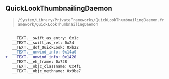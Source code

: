 ## QuickLookThumbnailingDaemon

> `/System/Library/PrivateFrameworks/QuickLookThumbnailingDaemon.framework/QuickLookThumbnailingDaemon`

```diff

   __TEXT.__swift_as_entry: 0x1c
   __TEXT.__swift_as_ret: 0x24
   __TEXT.__dof_QuickLook: 0xb22
-  __TEXT.__unwind_info: 0x14a0
+  __TEXT.__unwind_info: 0x1420
   __TEXT.__eh_frame: 0x728
   __TEXT.__objc_classname: 0x4f1
   __TEXT.__objc_methname: 0x9be7

```

